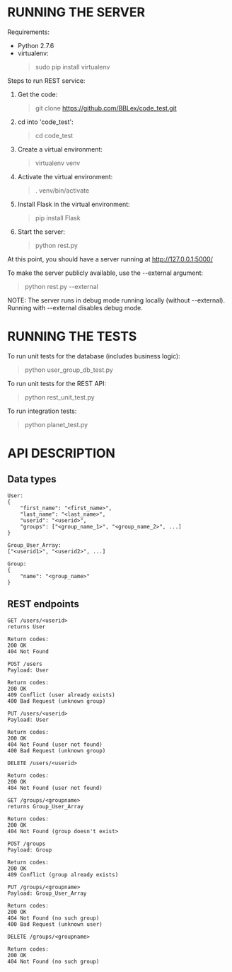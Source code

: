 RUNNING THE SERVER
==================

Requirements:
- Python 2.7.6
- virtualenv:  
  >sudo pip install virtualenv


Steps to run REST service:

1. Get the code:  
   >git clone https://github.com/BBLex/code_test.git

2. cd into 'code_test':  
   >cd code_test

3. Create a virtual environment:  
   >virtualenv venv

4. Activate the virtual environment:  
   >. venv/bin/activate

5. Install Flask in the virtual environment:  
   >pip install Flask

6. Start the server:  
   >python rest.py

At this point, you should have a server running at http://127.0.0.1:5000/

To make the server publicly available, use the --external argument:  
>python rest.py --external

NOTE: The server runs in debug mode running locally (without --external). Running with --external disables debug mode.


RUNNING THE TESTS
=================
To run unit tests for the database (includes business logic):  
>python user_group_db_test.py

To run unit tests for the REST API:  
>python rest_unit_test.py

To run integration tests:
>python planet_test.py


API DESCRIPTION
================

Data types
----------
```
User:
{
    "first_name": "<first_name>",
    "last_name": "<last_name>",
    "userid": "<userid>",
    "groups": ["<group_name_1>", "<group_name_2>", ...]
}
```
```
Group_User_Array:
["<userid1>", "<userid2>", ...]
```
```
Group:
{
    "name": "<group_name>"
}
```

REST endpoints
--------------
```
GET /users/<userid>
returns User

Return codes:
200 OK
404 Not Found
```
```
POST /users
Payload: User

Return codes:
200 OK
409 Conflict (user already exists)
400 Bad Request (unknown group)
```
```
PUT /users/<userid>
Payload: User

Return codes:
200 OK
404 Not Found (user not found)
400 Bad Request (unknown group)
```
```
DELETE /users/<userid>

Return codes:
200 OK
404 Not Found (user not found)
```
```
GET /groups/<groupname>
returns Group_User_Array

Return codes:
200 OK
404 Not Found (group doesn't exist>
```
```
POST /groups
Payload: Group

Return codes:
200 OK
409 Conflict (group already exists)
```
```
PUT /groups/<groupname>
Payload: Group_User_Array

Return codes:
200 OK
404 Not Found (no such group)
400 Bad Request (unknown user)
```
```
DELETE /groups/<groupname>

Return codes:
200 OK
404 Not Found (no such group)
```
